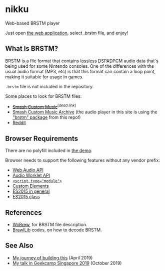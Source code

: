 # nikku

Web-based BRSTM player

Just open [the web application](https://kenrick95.github.io/nikku/), select .brstm file, and enjoy!

## What Is BRSTM?

BRSTM is a file format that contains [lossless](https://sound.stackexchange.com/a/40879) [DSPADPCM](https://gbatemp.net/threads/dspadpcm-dsp-audio-encoding-made-easy.390305/) audio data that's being used for some Nintendo consoles. One of the differences with the usual audio format (MP3, etc) is that this format can contain a loop point, making it suitable for usage in games.

`.brstm` file is not included in the repository.

Some places to look for BRSTM files:

- ~~[Smash Custom Music](http://smashcustommusic.com/)~~<sup>[_dead link_]</sup>
- [Smash Custom Music Archive](https://smashcustommusic.net/) (the audio player in this site is using the ["brstm" package](https://github.com/kenrick95/nikku/tree/master/src/brstm) from this repo!)
- [Reddit](https://www.reddit.com/r/BRSTM/)

## Browser Requirements

There are no polyfill included in [the demo](https://kenrick95.github.io/nikku/).

Browser needs to support the following features without any vendor prefix:

- [Web Audio API](https://caniuse.com/audio-api)
- [Audio Worklet API](https://caniuse.com/mdn-api_audioworklet)
- [`<script type="module">`](https://caniuse.com/es6-module)
- [Custom Elements](https://caniuse.com/custom-elementsv1)
- [ES2015 in general](https://caniuse.com/es6)
- [ES2015 class](https://caniuse.com/es6-class)

## References

- [WiiBrew](https://wiibrew.org/wiki/BRSTM_file), for BRSTM file description.
- [BrawlLib](https://github.com/libertyernie/brawltools) codes, on how to decode BRSTM.

## See Also

- [My journey of building this](https://blog.kenrick95.org/2019/04/nikku/) (April 2019)
- [My talk in Geekcamp Singapore 2019](https://github.com/kenrick95/nikku-talk) (October 2019)
